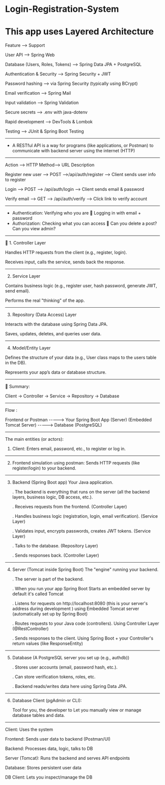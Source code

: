 # Login-Registration-System
# This app uses Layered Architecture

Feature	--> Support

User API --> Spring Web

Database (Users, Roles, Tokens)	--> Spring Data JPA + PostgreSQL

Authentication & Security --> Spring Security + JWT

Password hashing --> via Spring Security (typically using BCrypt)

Email verification --> Spring Mail

Input validation --> Spring Validation

Secure secrets --> .env with java-dotenv

Rapid development	--> DevTools & Lombok

Testing	--> JUnit & Spring Boot Testing
________________________________________
- A RESTful API is a way for programs (like applications, or Postman) to communicate with backend server using the internet (HTTP)
________________________________________
Action --> HTTP Method--> URL Description

Register new user --> POST -->/api/auth/register --> Client sends user info to register

Login --> POST --> /api/auth/login --> Client sends email & password

Verify email --> GET --> /api/auth/verify --> Click link to verify account
________________________________________
- Authentication: Verifying who you are  Logging in with email + password
- Authorization: Checking what you can access  Can you delete a post? Can you view admin?
________________________________________
🧱 1. Controller Layer

Handles HTTP requests from the client (e.g., register, login).

Receives input, calls the service, sends back the response.
________________________________________
2. Service Layer
   
Contains business logic (e.g., register user, hash password, generate JWT, send email).

Performs the real "thinking" of the app.
________________________________________
3. Repository (Data Access) Layer

Interacts with the database using Spring Data JPA.

Saves, updates, deletes, and queries user data.
________________________________________
4. Model/Entity Layer

Defines the structure of your data (e.g., User class maps to the users table in the DB).

Represents your app’s data or database structure.
________________________________________
🔑 Summary:

Client → Controller → Service → Repository → Database
________________________________________
Flow :

Frontend or Postman -----> Your Spring Boot App (Server) (Embedded Tomcat Server) -----> Database (PostgreSQL)                       
________________________________________


The main entities (or actors):
1. Client: Enters email, password, etc., to register or log in.
________________________________________
2. Frontend simulation using postman: Sends HTTP requests (like register/login) to your backend.
________________________________________
3. Backend (Spring Boot app) Your Java application.
   
   . The backend is everything that runs on the server (all the backend layers, business logic, DB access, etc.).

   . Receives requests from the frontend.  (Controller Layer)

   . Handles business logic (registration, login, email verification). (Service Layer)

   . Validates input, encrypts passwords, creates JWT tokens. (Service Layer)

   . Talks to the database. (Repository Layer)

   . Sends responses back. (Controller Layer)
________________________________________
4. Server (Tomcat inside Spring Boot) The "engine" running your backend.

   . The server is part of the backend.

   . When you run your app Spring Boot Starts an embedded server by default it's called Tomcat

   . Listens for requests on http://localhost:8080 (this is your server's address during development ) using Embedded Tomcat server (automatically set up by Spring Boot)

   . Routes requests to your Java code (controllers). Using Controller Layer (@RestController)

   . Sends responses to the client. Using Spring Boot + your Controller's return values (like ResponseEntity)
________________________________________
5. Database (A PostgreSQL server you set up (e.g., authdb))

   . Stores user accounts (email, password hash, etc.).

   . Can store verification tokens, roles, etc.

   . Backend reads/writes data here using Spring Data JPA.
________________________________________
6. Database Client (pgAdmin or CLI):

   Tool for you, the developer to Let you manually view or manage database tables and data.
________________________________________
Client: Uses the system

Frontend: Sends user data to backend (Postman/UI)

Backend: Processes data, logic, talks to DB

Server (Tomcat): Runs the backend and serves API endpoints

Database: Stores persistent user data

DB Client: Lets you inspect/manage the DB

